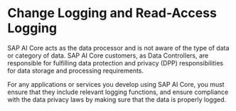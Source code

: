 <!-- loio7cf145520b924a6c8dc7461265025a98 -->

# Change Logging and Read-Access Logging

SAP AI Core acts as the data processor and is not aware of the type of data or category of data. SAP AI Core customers, as Data Controllers, are responsible for fulfilling data protection and privacy \(DPP\) responsibilities for data storage and processing requirements.

For any applications or services you develop using SAP AI Core, you must ensure that they include relevant logging functions, and ensure compliance with the data privacy laws by making sure that the data is properly logged.

